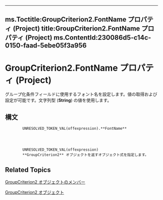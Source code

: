 

---
ms.Toctitle:GroupCriterion2.FontName プロパティ (Project)
title:GroupCriterion2.FontName プロパティ (Project)
ms.ContentId:230086d5-c14c-0150-faad-5ebe05f3a956
---
# GroupCriterion2.FontName プロパティ (Project)




グループ化条件フィールドに使用するフォント名を設定します。値の取得および設定が可能です。文字列型 (**String**) の値を使用します。

## 構文

            UNRESOLVED_TOKEN_VAL(offexpression).**FontName**




            UNRESOLVED_TOKEN_VAL(offexpression)
            **GroupCriterion2** オブジェクトを返すオブジェクト式を指定します。



## Related Topics

[GroupCriterion2 オブジェクトのメンバー](c18e9700-62e4-754e-e8d6-49aa97b97ab1.md)

[GroupCriterion2 オブジェクト](06047a9d-a9db-43e0-e759-e24560da7128.md)




